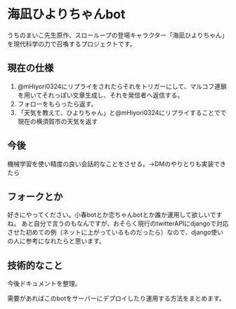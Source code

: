 # 海凪ひよりちゃんbot
うちのまいこ先生原作、スローループの登場キャラクター「海凪ひよりちゃん」を現代科学の力で召喚するプロジェクトです。
## 現在の仕様
1. @mHiyori0324にリプライをされたらそれをトリガーにして、マルコフ連鎖を用いてそれっぽい文章生成し、それを発信者へ返信する。
1. フォローをもらったら返す。
1. 「天気を教えて、ひよりちゃん」と@mHiyori0324にリプライすることでで現在の横須賀市の天気を返す
## 今後
機械学習を使い精度の良い会話的なことをさせる。→DMのやりとりも実装できたら
## フォークとか
好きにやってください。小春botとか恋ちゃんbotとか誰か運用して欲しいですね。
あと自分で言うのもなんですが、おそらく現行のtwitterAPIにdjangoで対応させた初めての例（ネットに上がっているものだったら）なので、django使いの人に参考になれたらと思います。
## 技術的なこと
今後ドキュメントを整理。

需要があればこのbotをサーバーにデプロイしたり運用する方法をまとめます。

